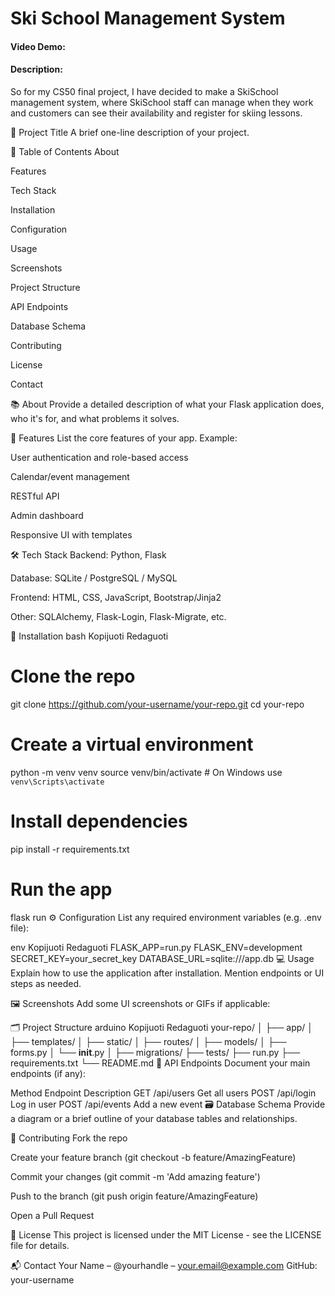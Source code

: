 # Ski School Management System

#### Video Demo: <URL HERE>

#### Description:

So for my CS50 final project, I have decided to make a SkiSchool management system, where SkiSchool staff can manage when they work and customers can see their availability and register for skiing lessons.

📌 Project Title
A brief one-line description of your project.

📖 Table of Contents
About

Features

Tech Stack

Installation

Configuration

Usage

Screenshots

Project Structure

API Endpoints

Database Schema

Contributing

License

Contact

📚 About
Provide a detailed description of what your Flask application does, who it's for, and what problems it solves.

🚀 Features
List the core features of your app. Example:

User authentication and role-based access

Calendar/event management

RESTful API

Admin dashboard

Responsive UI with templates

🛠 Tech Stack
Backend: Python, Flask

Database: SQLite / PostgreSQL / MySQL

Frontend: HTML, CSS, JavaScript, Bootstrap/Jinja2

Other: SQLAlchemy, Flask-Login, Flask-Migrate, etc.

🧰 Installation
bash
Kopijuoti
Redaguoti

# Clone the repo

git clone https://github.com/your-username/your-repo.git
cd your-repo

# Create a virtual environment

python -m venv venv
source venv/bin/activate # On Windows use `venv\Scripts\activate`

# Install dependencies

pip install -r requirements.txt

# Run the app

flask run
⚙️ Configuration
List any required environment variables (e.g. .env file):

env
Kopijuoti
Redaguoti
FLASK_APP=run.py
FLASK_ENV=development
SECRET_KEY=your_secret_key
DATABASE_URL=sqlite:///app.db
💻 Usage
Explain how to use the application after installation. Mention endpoints or UI steps as needed.

🖼 Screenshots
Add some UI screenshots or GIFs if applicable:

🗂 Project Structure
arduino
Kopijuoti
Redaguoti
your-repo/
│
├── app/
│ ├── templates/
│ ├── static/
│ ├── routes/
│ ├── models/
│ ├── forms.py
│ └── **init**.py
│
├── migrations/
├── tests/
├── run.py
├── requirements.txt
└── README.md
🔗 API Endpoints
Document your main endpoints (if any):

Method Endpoint Description
GET /api/users Get all users
POST /api/login Log in user
POST /api/events Add a new event
🗃 Database Schema
Provide a diagram or a brief outline of your database tables and relationships.

🤝 Contributing
Fork the repo

Create your feature branch (git checkout -b feature/AmazingFeature)

Commit your changes (git commit -m 'Add amazing feature')

Push to the branch (git push origin feature/AmazingFeature)

Open a Pull Request

📄 License
This project is licensed under the MIT License - see the LICENSE file for details.

📬 Contact
Your Name – @yourhandle – your.email@example.com
GitHub: your-username
